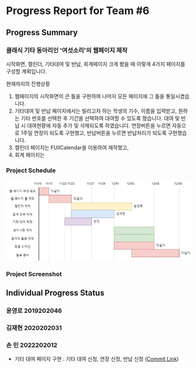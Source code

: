 # Progress Report for Team #6
## Progress Summary
### 클래식 기타 동아리인 '여섯소리'의 웹페이지 제작
시작화면, 캘린더, 기타대여 및 반납, 회계페이지 
크게 봤을 때 이렇게 4가지 페이지를 구성할 계획입니다. 

현재까지의 진행상황
1. 웹페이지의 시작화면의 큰 틀을 구현하여 나머지 모든 페이지에 그 틀을 통일시켰습니다.
2. 기타대여 및 반납 페이지에서는 빌리고자 하는 학생의 기수, 이름을 입력받고, 원하는 기타 번호를 선택한 후 기간을 선택하여 대여할 수 있도록 했습니다.
대여 및 반납 시 대여현황에 자동 추가 및 삭제되도록 하였습니다. 
연장버튼을 누르면 자동으로 1주일 연장이 되도록 구현했고, 반납버튼을 누르면 반납처리가 되도록 구현했습니다. 
4. 캘린더 페이지는 FUllCalendar을 이용하여 제작했고,
5. 회계 페이지는 

### Project Schedule
![Schedule Image](./images/schedule.jpg)
### Project Screenshot
## Individual Progress Status
### 윤영로 2019202046
### 김재현 2020202031
### 손  민 2022202012
- 기타 대여 페이지 구현 : 기타 대여 신청, 연장 신청, 반납 신청 ([Commit Link](https://github.com/zeroad00/Sixsound_Web/commit/1b8ea0e4ff12980b47e0b2a8a8222fcd20614b6e#diff-c6ba6392846af6e6c79c00cf3d91a49c106417d86308e873b4ff37a2aa4ae45f))
